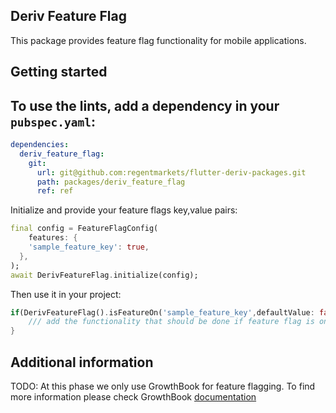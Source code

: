 ## Deriv Feature Flag

This package provides feature flag functionality for mobile applications.

## Getting started

## To use the lints, add a dependency in your `pubspec.yaml`:

```yaml
dependencies:
  deriv_feature_flag:
    git:
      url: git@github.com:regentmarkets/flutter-deriv-packages.git
      path: packages/deriv_feature_flag
      ref: ref
```

Initialize and provide your feature flags key,value pairs:

```dart
final config = FeatureFlagConfig(
    features: {
    'sample_feature_key': true,
  },
);
await DerivFeatureFlag.initialize(config);
```

Then use it in your project:

```dart
if(DerivFeatureFlag().isFeatureOn('sample_feature_key',defaultValue: false)){
    /// add the functionality that should be done if feature flag is on.
}

```

## Additional information

TODO: At this phase we only use GrowthBook for feature flagging. To find more information please check GrowthBook [documentation](https://docs.growthbook.io/lib/flutter)
